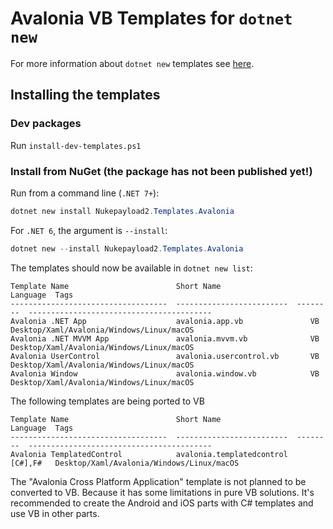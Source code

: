 # Avalonia VB Templates for `dotnet new`

For more information about `dotnet new` templates see [here](https://blogs.msdn.microsoft.com/dotnet/2017/04/02/how-to-create-your-own-templates-for-dotnet-new/).

## Installing the templates

### Dev packages
Run `install-dev-templates.ps1`

### Install from NuGet (the package has not been published yet!)
Run from a command line (`.NET 7+`):

```powershell
dotnet new install Nukepayload2.Templates.Avalonia
```

For `.NET 6`, the argument is `--install`:
```powershell
dotnet new --install Nukepayload2.Templates.Avalonia
```

The templates should now be available in `dotnet new list`:

```
Template Name                        Short Name                 Language  Tags
-----------------------------------  -------------------------  --------  -----------------------------------------
Avalonia .NET App                    avalonia.app.vb               VB     Desktop/Xaml/Avalonia/Windows/Linux/macOS
Avalonia .NET MVVM App               avalonia.mvvm.vb              VB	  Desktop/Xaml/Avalonia/Windows/Linux/macOS
Avalonia UserControl                 avalonia.usercontrol.vb       VB	  Desktop/Xaml/Avalonia/Windows/Linux/macOS
Avalonia Window                      avalonia.window.vb            VB	  Desktop/Xaml/Avalonia/Windows/Linux/macOS
```

The following templates are being ported to VB
```
Template Name                        Short Name                 Language  Tags
-----------------------------------  -------------------------  --------  -----------------------------------------
Avalonia TemplatedControl            avalonia.templatedcontrol  [C#],F#   Desktop/Xaml/Avalonia/Windows/Linux/macOS
```

The "Avalonia Cross Platform Application" template is not planned to be converted to VB. Because it has some limitations in pure VB solutions. It's recommended to create the Android and iOS parts with C# templates and use VB in other parts.
